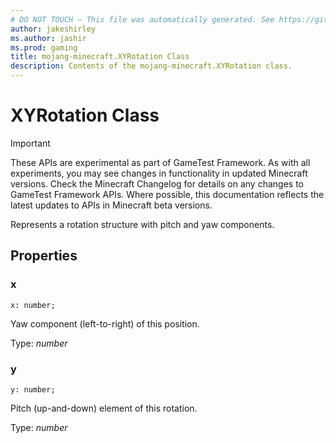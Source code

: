 ```yaml
---
# DO NOT TOUCH — This file was automatically generated. See https://github.com/Mojang/MinecraftApiDocsGenerator to modify descriptions, examples, etc.
author: jakeshirley
ms.author: jashir
ms.prod: gaming
title: mojang-minecraft.XYRotation Class
description: Contents of the mojang-minecraft.XYRotation class.
---
```

# XYRotation Class
>[!IMPORTANT]
>These APIs are experimental as part of GameTest Framework. As with all experiments, you may see changes in functionality in updated Minecraft versions. Check the Minecraft Changelog for details on any changes to GameTest Framework APIs. Where possible, this documentation reflects the latest updates to APIs in Minecraft beta versions.

Represents a rotation structure with pitch and yaw components.

## Properties

### **x**
`x: number;`

Yaw component (left-to-right) of this position.

Type: *number*

### **y**
`y: number;`

Pitch (up-and-down) element of this rotation.

Type: *number*
